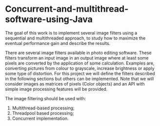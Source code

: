 # Concurrent-and-multithread-software-using-Java



The goal of this work is to implement several image filters using a sequential and multithreaded approach, to study how to maximize the eventual performance gain and describe the results.

There are several image filters available in photo editing software. These filters transform an input image in an output image where at least some pixels are converted by the application of some calculation. Examples are, converting pictures from colour to grayscale, increase brightness or apply some type of distortion. For this project we will define the filters described in the following sections but others can be implemented. Note that we will consider images as matrices of pixels (Color objects) and an API with simple image processing features will be provided.

The image filtering should be used with:

1. Multithread-based processing;
2. Threadpool based processing;
3. Concurrent implementation.



